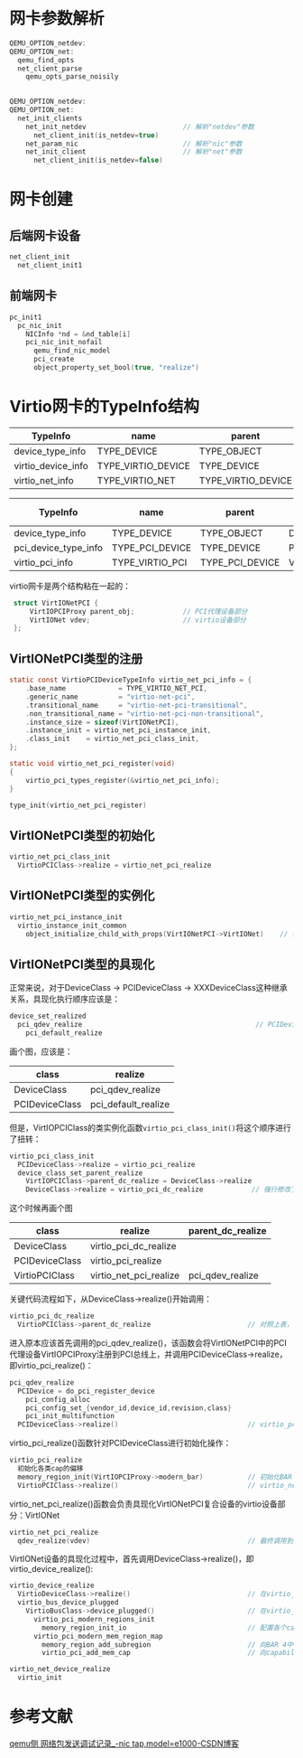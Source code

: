 # 网卡参数解析

```c
QEMU_OPTION_netdev:
QEMU_OPTION_net:
  qemu_find_opts
  net_client_parse
    qemu_opts_parse_noisily
      
```

```c
QEMU_OPTION_netdev:
QEMU_OPTION_net:
  net_init_clients
    net_init_netdev                        // 解析"netdev"参数
      net_client_init(is_netdev=true)
    net_param_nic                          // 解析"nic"参数
    net_init_client                        // 解析"net"参数
      net_client_init(is_netdev=false)
```

# 网卡创建

## 后端网卡设备

```c
net_client_init
  net_client_init1
```

## 前端网卡

```c
pc_init1
  pc_nic_init
    NICInfo *nd = &nd_table[i]
    pci_nic_init_nofail
      qemu_find_nic_model
      pci_create
      object_property_set_bool(true, "realize")
```

# Virtio网卡的TypeInfo结构

| TypeInfo           | name               | parent             | class             | instance     | class init               | instance init                   | realize                   |
| ------------------ | ------------------ | ------------------ | ----------------- | ------------ | ------------------------ | ------------------------------- | ------------------------- |
| device_type_info   | TYPE_DEVICE        | TYPE_OBJECT        | DeviceClass       | DeviceState  |                          |                                 | virtio_device_realize     |
| virtio_device_info | TYPE_VIRTIO_DEVICE | TYPE_DEVICE        | VirtioDeviceClass | VirtIODevice | virtio_device_class_init | virtio_device_instance_finalize | virtio_net_device_realize |
| virtio_net_info    | TYPE_VIRTIO_NET    | TYPE_VIRTIO_DEVICE | -                 | VirtIONet    | virtio_net_class_init    | virtio_net_instance_init        | -                         |

| TypeInfo             | name            | parent          | class          | instance       | class init            | instance init | realize                |
| -------------------- | --------------- | --------------- | -------------- | -------------- | --------------------- | ------------- | ---------------------- |
| device_type_info     | TYPE_DEVICE     | TYPE_OBJECT     | DeviceClass    | DeviceState    |                       |               |                        |
| pci_device_type_info | TYPE_PCI_DEVICE | TYPE_DEVICE     | PCIDeviceClass | PCIDevice      | pci_device_class_init |               | virtio_pci_realize     |
| virtio_pci_info      | TYPE_VIRTIO_PCI | TYPE_PCI_DEVICE | VirtioPCIClass | VirtIOPCIProxy | virtio_pci_class_init |               | virtio_net_pci_realize |

virtio网卡是两个结构粘在一起的：

```c
 struct VirtIONetPCI {
     VirtIOPCIProxy parent_obj;            // PCI代理设备部分
     VirtIONet vdev;                       // virtio设备部分
 };
```

## VirtIONetPCI类型的注册

```c
static const VirtioPCIDeviceTypeInfo virtio_net_pci_info = { 
    .base_name             = TYPE_VIRTIO_NET_PCI,
    .generic_name          = "virtio-net-pci",
    .transitional_name     = "virtio-net-pci-transitional",
    .non_transitional_name = "virtio-net-pci-non-transitional",
    .instance_size = sizeof(VirtIONetPCI),
    .instance_init = virtio_net_pci_instance_init,
    .class_init    = virtio_net_pci_class_init,
};

static void virtio_net_pci_register(void)
{
    virtio_pci_types_register(&virtio_net_pci_info);
}

type_init(virtio_net_pci_register)
```

## VirtIONetPCI类型的初始化

```c
virtio_net_pci_class_init
  VirtioPCIClass->realize = virtio_net_pci_realize
```

## VirtIONetPCI类型的实例化

```c
virtio_net_pci_instance_init
  virtio_instance_init_common
    object_initialize_child_with_props(VirtIONetPCI->VirtIONet)    // 在VirtIONetPCI的实例化函数中初始化VirtIONet部分，VirtIONetPCI部分应该是留到了具现化阶段
```

## VirtIONetPCI类型的具现化

正常来说，对于DeviceClass -> PCIDeviceClass -> XXXDeviceClass这种继承关系，具现化执行顺序应该是：

```c
device_set_realized
  pci_qdev_realize                                           // PCIDeviceClass的类初始化函数将DeviceClass->realize重写为pci_qdev_realize
    pci_default_realize
```

画个图，应该是：

| class          | realize             |
| -------------- | ------------------- |
| DeviceClass    | pci_qdev_realize    |
| PCIDeviceClass | pci_default_realize |

但是，VirtIOPCIClass的类实例化函数`virtio_pci_class_init()`将这个顺序进行了扭转：

```c
virtio_pci_class_init
  PCIDeviceClass->realize = virtio_pci_realize
  device_class_set_parent_realize
    VirtIOPCIClass->parent_dc_realize = DeviceClass->realize
    DeviceClass->realize = virtio_pci_dc_realize            // 强行修改了DeviceClass的realize，会被首先调用
```

这个时候再画个图

| class          | realize                | parent_dc_realize |
| -------------- | ---------------------- | ----------------- |
| DeviceClass    | virtio_pci_dc_realize  |                   |
| PCIDeviceClass | virtio_pci_realize     |                   |
| VirtioPCIClass | virtio_net_pci_realize | pci_qdev_realize  |

关键代码流程如下，从DeviceClass->realize()开始调用：

```c
virtio_pci_dc_realize
  VirtioPCIClass->parent_dc_realize                        // 对照上表，可知为pci_qdev_realize
```

进入原本应该首先调用的pci_qdev_realize()，该函数会将VirtIONetPCI中的PCI代理设备VirtIOPCIProxy注册到PCI总线上，并调用PCIDeviceClass->realize，即virtio_pci_realize()：

```c
pci_qdev_realize
  PCIDevice = do_pci_register_device
    pci_config_alloc
    pci_config_set_{vendor_id,device_id,revision,class}
    pci_init_multifunction
  PCIDeviceClass->realize()                                // virtio_pci_realize  
```

virtio_pci_realize()函数针对PCIDeviceClass进行初始化操作：

```c
virtio_pci_realize
  初始化各类cap的偏移
  memory_region_init(VirtIOPCIProxy->modern_bar)           // 初始化BAR 4
  VirtioPCIClass->realize()                                // virtio_net_pci_realize
```

virtio_net_pci_realize()函数会负责具现化VirtIONetPCI复合设备的virtio设备部分：VirtIONet

```c
virtio_net_pci_realize
  qdev_realize(vdev)                                       // 最终调用到VirtIONet->realize()，即virtio_net_device_realize
```

VirtIONet设备的具现化过程中，首先调用DeviceClass->realize()，即virtio_device_realize():

```c
virtio_device_realize
  VirtioDeviceClass->realize()                             // 在virtio_net_class_init()中被设置为virtio_net_device_realize()
  virtio_bus_device_plugged
    VirtioBusClass->device_plugged()                       // 在virtio_pci_bus_class_init()中被设置为virtio_pci_device_plugged()
      virtio_pci_modern_regions_init
        memory_region_init_io                              // 配置各个capability在BAR空间中的结构体的读写函数
      virtio_pci_modern_mem_region_map
        memory_region_add_subregion                        // 向BAR 4中添加子Memory Region，每个region表示一个capability list item指向的数据
        virtio_pci_add_mem_cap                             // 向capability list中添加item
```

```c
virtio_net_device_realize
  virtio_init
```

# 参考文献

[qemu侧 网络包发送调试记录_-nic tap,model=e1000-CSDN博客](https://blog.csdn.net/qq_41146650/article/details/1272449598)
